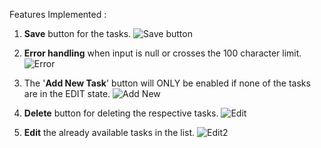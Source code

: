 Features Implemented :
1. **Save** button for the tasks.
![Save button](https://github.com/user-attachments/assets/d4309bc4-3c11-4773-a0ec-f3ff47229555)

2. **Error handling** when input is null or crosses the 100 character limit.
![Error ](https://github.com/user-attachments/assets/5d310305-621c-45f2-bc4a-ff950670f2c1)

3. The '**Add New Task**' button will ONLY be enabled if none of the tasks are in the EDIT state.
![Add New](https://github.com/user-attachments/assets/01f00da1-cf54-4ebc-8aaa-6f0e538e423a)

4. **Delete** button for deleting the respective tasks.
![Edit](https://github.com/user-attachments/assets/ef1b9e28-e69d-42e2-bc05-496b2bfa0c0f)

5. **Edit** the already available tasks in the list.
![Edit2](https://github.com/user-attachments/assets/d1f4d81f-12c5-46ed-8a23-7705efdddfc4)

